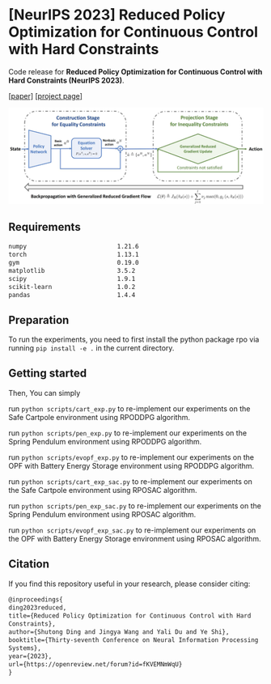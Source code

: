 # [NeurIPS 2023] Reduced Policy Optimization for Continuous Control with Hard Constraints

Code release for **Reduced Policy Optimization for Continuous Control with Hard Constraints (NeurIPS 2023)**.

[[paper]](#) [[project page]](#)

![](./img/RPO_pipeline.jpg)

## Requirements
```
numpy                         1.21.6
torch                         1.13.1
gym                           0.19.0
matplotlib                    3.5.2
scipy                         1.9.1
scikit-learn                  1.0.2
pandas                        1.4.4
```
## Preparation

To run the experiments, you need to first install the python package rpo via running `pip install -e .` in the current directory.

## Getting started
Then, You can simply 

run `python scripts/cart_exp.py` to re-implement our experiments on the Safe Cartpole environment using RPODDPG algorithm.

run `python scripts/pen_exp.py` to re-implement our experiments on the Spring Pendulum environment using RPODDPG algorithm.

run `python scripts/evopf_exp.py` to re-implement our experiments on the OPF with Battery Energy Storage environment using RPODDPG algorithm.

run `python scripts/cart_exp_sac.py` to re-implement our experiments on the Safe Cartpole environment using RPOSAC algorithm.

run `python scripts/pen_exp_sac.py` to re-implement our experiments on the Spring Pendulum environment using RPOSAC algorithm.

run `python scripts/evopf_exp_sac.py` to re-implement our experiments on the OPF with Battery Energy Storage environment using RPOSAC algorithm.

## Citation
If you find this repository useful in your research, please consider citing:

```
@inproceedings{
ding2023reduced,
title={Reduced Policy Optimization for Continuous Control with Hard Constraints},
author={Shutong Ding and Jingya Wang and Yali Du and Ye Shi},
booktitle={Thirty-seventh Conference on Neural Information Processing Systems},
year={2023},
url={https://openreview.net/forum?id=fKVEMNmWqU}
}
